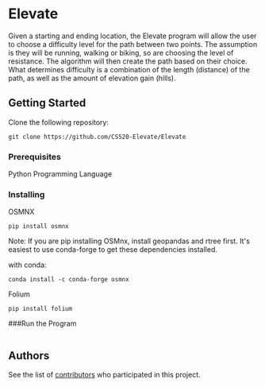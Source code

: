 # Elevate

Given a starting and ending location, the Elevate program will allow the user to choose a difficulty level for the path between two points. The assumption is they will be running, walking or biking, so are choosing the level of resistance. The algorithm will then create the path based on their choice. What determines difficulty is a combination of the length (distance) of the path, as well as the amount of elevation gain (hills).


## Getting Started

Clone the following repository:

```
git clone https://github.com/CS520-Elevate/Elevate
```

### Prerequisites
Python Programming Language


### Installing
OSMNX
```
pip install osmnx
```
Note: If you are pip installing OSMnx, install geopandas and rtree first. It's easiest to use conda-forge to get these dependencies installed.

with conda:
```
conda install -c conda-forge osmnx

```
Folium
```
pip install folium
```

###Run the Program

```

```
## Authors

See the list of [contributors](https://github.com/CS520-Elevate/Elevate/settings/collaboration) who participated in this project.
